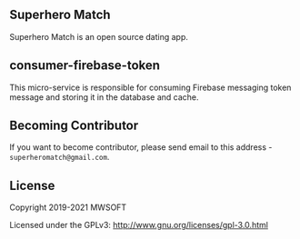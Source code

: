 ## Superhero Match
Superhero Match is an open source dating app.

## consumer-firebase-token
This micro-service is responsible for consuming Firebase messaging token message and storing it in the database and cache. 

## Becoming Contributor
If you want to become contributor, please send email to this address - `superheromatch@gmail.com`.

## License
Copyright 2019-2021 MWSOFT

Licensed under the GPLv3: http://www.gnu.org/licenses/gpl-3.0.html